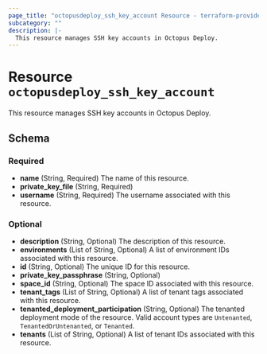 ```yaml
---
page_title: "octopusdeploy_ssh_key_account Resource - terraform-provider-octopusdeploy"
subcategory: ""
description: |-
  This resource manages SSH key accounts in Octopus Deploy.
---
```


# Resource `octopusdeploy_ssh_key_account`

This resource manages SSH key accounts in Octopus Deploy.



## Schema

### Required

- **name** (String, Required) The name of this resource.
- **private_key_file** (String, Required)
- **username** (String, Required) The username associated with this resource.

### Optional

- **description** (String, Optional) The description of this resource.
- **environments** (List of String, Optional) A list of environment IDs associated with this resource.
- **id** (String, Optional) The unique ID for this resource.
- **private_key_passphrase** (String, Optional)
- **space_id** (String, Optional) The space ID associated with this resource.
- **tenant_tags** (List of String, Optional) A list of tenant tags associated with this resource.
- **tenanted_deployment_participation** (String, Optional) The tenanted deployment mode of the resource. Valid account types are `Untenanted`, `TenantedOrUntenanted`, or `Tenanted`.
- **tenants** (List of String, Optional) A list of tenant IDs associated with this resource.


